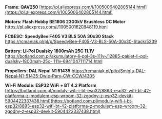 ﻿**Frame: QAV250** 
 [https://pl.aliexpress.com/i/1005006402805144.html](https://pl.aliexpress.com/i/1005006402805144.html) 

**Motors: Flash Hobby BE1806 2300kV Brushless DC Motor**
<https://pl.aliexpress.com/i/1005001620848119.html>

**FC&ESC: SpeedyBee F405 V3 BLS 50A 30x30 Stack** 
[https://rcmaniak.pl/pl/p/SpeedyBee-F405-V3-BLS-50A-30x30-Stack/5239 ](https://rcmaniak.pl/pl/p/SpeedyBee-F405-V3-BLS-50A-30x30-Stack/5239)

**Battery: Li-Pol Dualsky 1800mAh 25C 11.1V** 
[https://botland.com.pl/akumulatory-li-pol-3s-111v-/12885-pakiet-li-pol-dualsky-1800mah-25c- 111v-6941047111714.html ](https://botland.com.pl/akumulatory-li-pol-3s-111v-/12885-pakiet-li-pol-dualsky-1800mah-25c-111v-6941047111714.html)

**Propellers: DAL Nepal N1 51435** 
[https://rcmaniak.pl/pl/p/Smigla-DAL-Nepal-N1-51435-Dwie-Pary-CW-CCW/4305  ](https://rcmaniak.pl/pl/p/Smigla-DAL-Nepal-N1-51435-Dwie-Pary-CW-CCW/4305)

**Wi-Fi Module: ESP32 WiFi + BT 4.2 Platform**
[https://botland.com.pl/moduly-wifi-i-bt-esp32/8893-esp32-wifi-bt-42-platforma-z-modulem-esp-wroom-32-zgodny-z-esp32-devkit-5904422337438.html](https://botland.com.pl/moduly-wifi-i-bt-esp32/8893-esp32-wifi-bt-42-platforma-z-modulem-esp-wroom-32-zgodny-z-esp32-devkit-5904422337438.html)
